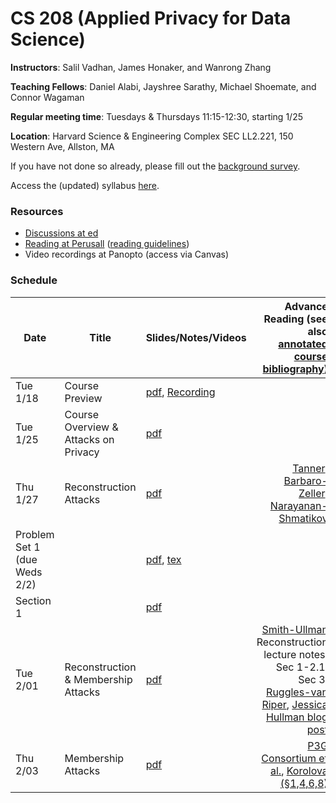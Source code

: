 # CS 208 (Applied Privacy for Data Science)

**Instructors**: Salil Vadhan, James Honaker, and Wanrong Zhang

**Teaching Fellows**: Daniel Alabi, Jayshree Sarathy, Michael Shoemate, and Connor Wagaman

**Regular meeting time**: Tuesdays & Thursdays 11:15-12:30, starting 1/25

**Location**: Harvard Science & Engineering Complex SEC LL2.221, 150 Western Ave, Allston, MA

If you have not done so already, please fill out the [background survey](https://docs.google.com/forms/d/e/1FAIpQLSfYrvV08oMJr5idotBG1eIyE6rafbKymxs_8gm9iUqpC73vKg/viewform).

Access the (updated) syllabus [here](files/cs208_spring2022_syllabus.pdf).


### Resources

* [Discussions at ed][ed]
* [Reading at Perusall][perusall] ([reading guidelines])
* Video recordings at Panopto (access via Canvas)
 
[ed]: https://edstem.org/us/courses/19868/
[perusall]: https://app.perusall.com/courses/compsci-208-applied-privacy-for-data-science/
[reading guidelines]: files/reading_and_commenting_guidelines.pdf


### Schedule

| **Date**             | **Title**     | **Slides/Notes/Videos**                                                                                                                                                          | **Advance Reading** (see also [annotated course bibliography](files/cs208_annotated_bibliography.pdf))
|----------------------|---------------|----------------------------------------------------------------------------------------------------------------------------------------------------------------------------------|---------------------------------------------------------------------------------------------------:|
| Tue 1/18 | Course Preview | [pdf](files/course_preview.pdf), [Recording](https://harvard.zoom.us/rec/play/rNU5_swSdM3xVtAd3rTReJtniCNhE4oKY54CWsA2hIPpnt2PmZGPbO-yOvIs0NpIS9y1ilRJ6SWsvH9P.hVnF5j1z4LYMDVYM) | |
| Tue 1/25 | Course Overview & Attacks on Privacy | [pdf](presentations/overview-reidentification.pdf)                                                                                                                               | |
| Thu 1/27 | Reconstruction Attacks | [pdf](presentations/reconstruction.pdf) | [Tanner](https://www.forbes.com/sites/adamtanner/2013/04/25/harvard-professor-re-identifies-anonymous-volunteers-in-dna-study/#4b8a122d92c9), [Barbaro-Zeller](https://www.nytimes.com/2006/08/09/technology/09aol.html), [Narayanan-Shmatikov](https://dl.acm.org/citation.cfm?id=1743558)|
| Problem Set 1 (due Weds 2/2) | | [pdf](homework/hw1.pdf), [tex](homework/hw1.tex)                                                                                                                           | |
| Section 1 | | [pdf](section/section1.pdf)                                                                                                                         
| Tue 2/01 | Reconstruction & Membership Attacks | [pdf](presentations/membership.pdf) | [Smith-Ullman](https://dpcourse.github.io/) Reconstruction lecture notes, Sec 1-2.1, Sec 3, [Ruggles-van Riper](https://link.springer.com/article/10.1007%2Fs11113-021-09674-3), [Jessica Hullman blog post](https://statmodeling.stat.columbia.edu/2021/08/27/shots-taken-shots-returned-regarding-the-census-motivation-for-using-differential-privacy-and-btw-its-not-an-algorithm) |
| Thu 2/03 | Membership Attacks | [pdf](presentations/membership-attacks.pdf) | [P3G Consortium et al.](https://journals.plos.org/plosgenetics/article?id=10.1371/journal.pgen.1000665),  [Korolova (§1,4,6,8)](https://journalprivacyconfidentiality.org/index.php/jpc/article/view/594) |
